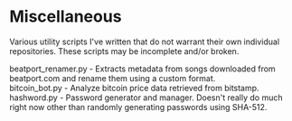 # Miscellaneous

Various utility scripts I've written that do not warrant their own individual repositories. These scripts may be incomplete and/or broken.

beatport_renamer.py - Extracts metadata from songs downloaded from beatport.com and rename them using a custom format.  
bitcoin_bot.py - Analyze bitcoin price data retrieved from bitstamp.  
hashword.py - Password generator and manager. Doesn't really do much right now other than randomly generating passwords using SHA-512.  
